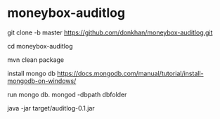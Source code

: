 ﻿# moneybox-auditlog


git clone -b master https://github.com/donkhan/moneybox-auditlog.git

cd moneybox-auditlog

mvn clean package

install mongo db https://docs.mongodb.com/manual/tutorial/install-mongodb-on-windows/

run mongo db. mongod -dbpath dbfolder

java -jar target/auditlog-0.1.jar
